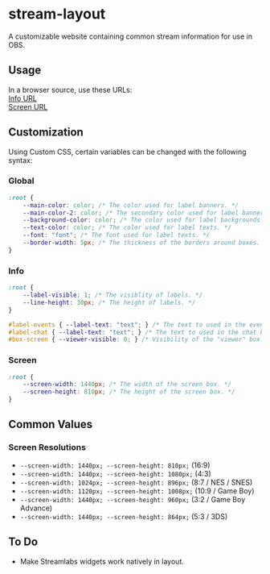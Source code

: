 # stream-layout
A customizable website containing common stream information for use in OBS.

## Usage
In a browser source, use these URLs:  
[Info URL](info.html)  
[Screen URL](screen.html)  

## Customization
Using Custom CSS, certain variables can be changed with the following syntax:

### Global
```css
:root {
    --main-color: color; /* The color used for label banners. */
    --main-color-2: color; /* The secondary color used for label banners. (defaults to first color) */
    --background-color: color; /* The color used for label backgrounds. */
    --text-color: color; /* The color used for label texts. */
    --font: "font"; /* The font used for label texts. */
    --border-width: 5px; /* The thickness of the borders around boxes. */
}
```

### Info
```css
:root {
    --label-visible: 1; /* The visiblity of labels. */
    --line-height: 30px; /* The height of labels. */
}

#label-events { --label-text: "text"; } /* The text to used in the events box label. */
#label-chat { --label-text: "text"; } /* The text to used in the chat box label. */
#box-screen { --viewer-visible: 0; } /* Visibility of the "viewer" box. (can be used for a camera or secondary screen) */
```

### Screen
```css
:root {
    --screen-width: 1440px; /* The width of the screen box. */
    --screen-height: 810px; /* The height of the screen box. */
}
```

## Common Values
### Screen Resolutions
* `--screen-width: 1440px; --screen-height: 810px;` (16:9)
* `--screen-width: 1440px; --screen-height: 1080px;` (4:3)
* `--screen-width: 1024px; --screen-height: 896px;` (8:7 / NES / SNES)
* `--screen-width: 1120px; --screen-height: 1008px;` (10:9 / Game Boy)
* `--screen-width: 1440px; --screen-height: 960px;` (3:2 / Game Boy Advance)
* `--screen-width: 1440px; --screen-height: 864px;` (5:3 / 3DS)

## To Do
* Make Streamlabs widgets work natively in layout.